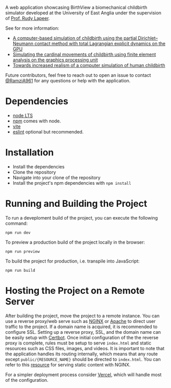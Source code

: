 A web application showcasing BirthView a biomechanical childbirth simulator developed at the University of East Anglia under the supervision of [Prof. Rudy Lapeer](https://scholar.google.com/citations?user=wh4kam4AAAAJ&hl=en).

See for more information:
- [A computer-based simulation of childbirth using the partial Dirichlet–Neumann contact method with total Lagrangian explicit dynamics on the GPU](https://doi.org/10.1007/s10237-018-01109-x)
- [Simulating the cardinal movements of childbirth using finite element analysis on the graphics processing unit](https://ueaeprints.uea.ac.uk/id/eprint/64077)
- [Towards increased realism of a computer simulation of human childbirth](https://ueaeprints.uea.ac.uk/id/eprint/79638)

Future contributors, feel free to reach out to open an issue to contact [@RamziA961](https://github.com/RamziA961/) for any questions or help with the application. 

# Dependencies
- [node LTS](https://nodejs.org/en)
- [npm](https://www.npmjs.com/) comes with node.
- [vite](https://vitejs.dev/)
- [eslint](https://eslint.org/) optional but recommended.

# Installation
- Install the dependencies
- Clone the repository
- Navigate into your clone of the repository
- Install the project's npm dependencies with `npm install`

# Running and Building the Project
To run a deveploment build of the project, you can execute the following command:
```console
npm run dev
```

To preview a production build of the project locally in the browser:
```console
npm run preview
```

To build the project for production, i.e. transpile into JavaScript:
```console
npm run build
```

# Hosting the Project on a Remote Server
After building the project, move the project to a remote instance. You can use a reverse proxy/web serve such as [NGINX](https://www.nginx.com/) or 
[Apache](https://httpd.apache.org/docs/2.4/howto/reverse_proxy.html) to direct user traffic to the project. If a domain name is acquired, 
it is recommended to configure SSL. Setting up a reverse proxy, SSL, and the domain name can be easily setup with [Certbot](https://certbot.eff.org/).
Once initial configuration of the the reverse proxy is complete, rules must be setup to serve `index.html` and static resources such as CSS files, images, and videos.
It is important to note that the application handles its routing internally, which means that any route except `public/{RESOURCE_NAME}` should be directed to `index.html`.
You can refer to this [resource](https://docs.nginx.com/nginx/admin-guide/web-server/serving-static-content/) for serving static content with NGINX.

For a simpler deployment process consider [Vercel](https://vercel.com/), which will handle most of the configuration.
